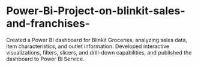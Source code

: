 # Power-Bi-Project-on-blinkit-sales-and-franchises-
Created a Power BI dashboard for Blinkit Groceries, analyzing sales data, item characteristics, and outlet information. Developed interactive visualizations, filters, slicers, and drill-down capabilities, and published the dashboard to Power BI Service.
